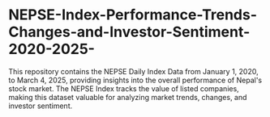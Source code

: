 # NEPSE-Index-Performance-Trends-Changes-and-Investor-Sentiment-2020-2025-
This repository contains the NEPSE Daily Index Data from January 1, 2020, to March 4, 2025, providing insights into the overall performance of Nepal's stock market. The NEPSE Index tracks the value of listed companies, making this dataset valuable for analyzing market trends, changes, and investor sentiment.
